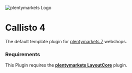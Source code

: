 ![plentymarkets Logo](http://www.plentymarkets.eu/layout/pm/images/logo/plentymarkets-logo.jpg)
# Callisto 4
The default template plugin for [plentymarkets 7](https://www.plentymarkets.eu/tour/) webshops.

### Requirements
This Plugin requires the **[plentymarkets LayoutCore](https://github.com/plentymarkets/layout-core-4)** plugin.
